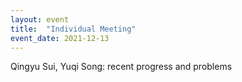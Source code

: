 ```yaml
---
layout: event
title:  "Individual Meeting"
event_date: 2021-12-13
---
```


Qingyu Sui, Yuqi Song: recent progress and problems 